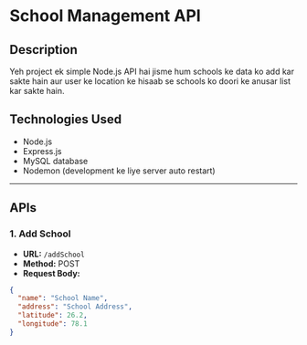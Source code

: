 # School Management API

## Description
Yeh project ek simple Node.js API hai jisme hum schools ke data ko add kar sakte hain aur user ke location ke hisaab se schools ko doori ke anusar list kar sakte hain.

## Technologies Used
- Node.js
- Express.js
- MySQL database
- Nodemon (development ke liye server auto restart)

---

## APIs

### 1. Add School

- **URL:** `/addSchool`
- **Method:** POST
- **Request Body:**

```json
{
  "name": "School Name",
  "address": "School Address",
  "latitude": 26.2,
  "longitude": 78.1
}
